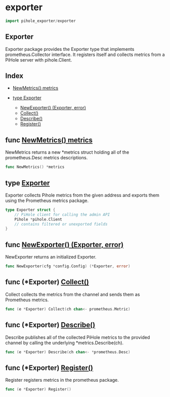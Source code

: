 
# exporter

```go
import pihole_exporter/exporter
```

## Exporter

Exporter package provides the Exporter type that implements prometheus.Collector interface. It registers itself and collects metrics from a PiHole server with pihole.Client.

## Index

- [NewMetrics() metrics](#func-newmetrics-metrics)

- [type Exporter](#type-exporter)
  - [NewExporter() (Exporter, error)](#func-newexporter-exporter-error)
  - [Collect()](#func-exporter-collect)
  - [Describe()](#func-exporter-describe)
  - [Register()](#func-exporter-register)

## func [NewMetrics() metrics](<metrics.go#L78>)

NewMetrics returns a new *metrics struct holding all of
the prometheus.Desc metrics descriptions.


```go
func NewMetrics() *metrics
```


## type [Exporter](<exporter.go#L19>)

Exporter collects Pihole metrics from the given address and
exports them using the Prometheus metrics package.
```go
type Exporter struct {
	// PiHole client for calling the admin API
	Pihole *pihole.Client
	// contains filtered or unexported fields
}
```

## func [NewExporter() (Exporter, error)](<exporter.go#L26>)

NewExporter returns an initialized Exporter.


```go
func NewExporter(cfg *config.Config) (*Exporter, error)
```

## func (*Exporter) [Collect()](<exporter.go#L52>)

Collect collects the metrics from the channel and sends them
as Prometheus metrics.


```go
func (e *Exporter) Collect(ch chan<- prometheus.Metric)
```
## func (*Exporter) [Describe()](<exporter.go#L43>)

Describe publishes all of the collected PiHole metrics to the
provided channel by calling the underlying *metrics.Describe(ch).


```go
func (e *Exporter) Describe(ch chan<- *prometheus.Desc)
```
## func (*Exporter) [Register()](<exporter.go#L108>)

Register registers metrics in the prometheus package.


```go
func (e *Exporter) Register()
```


